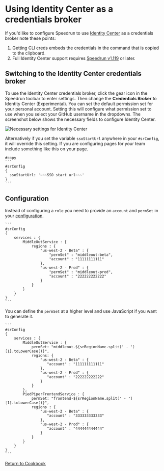 # Using Identity Center as a credentials broker

If you'd like to configure Speedrun to use [Identity Center](https://aws.amazon.com/about-aws/whats-new/2024/04/aws-iam-identity-center-shortcut-links-aws-access-portal/) as a credentials broker note these points:

1. Getting CLI creds embeds the credentials in the command that is copied to the clipboard.
2. Full Identity Center support requires [Speedrun v1.119](https://speedrun.nobackspacecrew.com/userscripts/Speedrun.user.js) or later.

## Switching to the Identity Center credentials broker

To use the Identity Center credentials broker, click the gear icon in the Speedrun toolbar to enter settings.  Then change the **Credentials Broker** to Identity Center (Experimental).  You can set the default permission set for your personal account. Setting this will configure what permission set to use when you select your GitHub username in the dropdowns.  The screenshot below shows the necessary fields to configure Identity Center.

![Necessary settings for Identity Center](https://github.com/No-Backspace-Crew/Speedrun/assets/97474956/747f5b07-9775-4164-8546-2f05af60ccfb)

Alternatively if you set the variable `ssoStartUrl` anywhere in your `#srConfig`, it will override this setting.  If you are configuring pages for your team include something like this on your page.

````
#copy
```
#srConfig
{
  ssoStartUrl: '~~~SSO start url~~~'
}
```
````

## Configuration

Instead of configuring a `role` you need to provide an `account` and `permSet` in your [configuration](https://github.com/No-Backspace-Crew/Speedrun/wiki/Speedrun-Configuration).

````
```
#srConfig
{
    services : {
        MiddleOutService : {
            regions : {
                "us-west-2 - Beta" : {
                    "permSet" : "middleout-beta",
                    "account" : "11111111111"
                },
                "us-west-2 - Prod" : {
                    "permSet" : "middleout-prod",
                    "account" : "222222222222"
                }
            }
        }
    }
}
```
````

You can define the `permSet` at a higher level and use JavaScript if you want to generate it.

````
```
#srConfig
{
    services : {
        MiddleOutService : {
            permSet: "middleout-${srRegionName.split(' - ')[1].toLowerCase()}",
            regions: {
                "us-west-2 - Beta" : {
                   "account" : "111111111111"
                },
                "us-west-2 - Prod" : {
                   "account" : "222222222222"
                }
            }
        },
        PiedPiperFrontendService : {
            permSet: "frontend-${srRegionName.split(' - ')[1].toLowerCase()}",
            regions : {
                "us-west-2 - Beta" : {
                   "account" : "333333333333"
                },
                "us-west-2 - Prod" : {
                   "account" : "444444444444"
                }
            }
        }
    }
}
```
````
[Return to Cookbook](https://github.com/No-Backspace-Crew/Speedrun/wiki/Cookbook)

